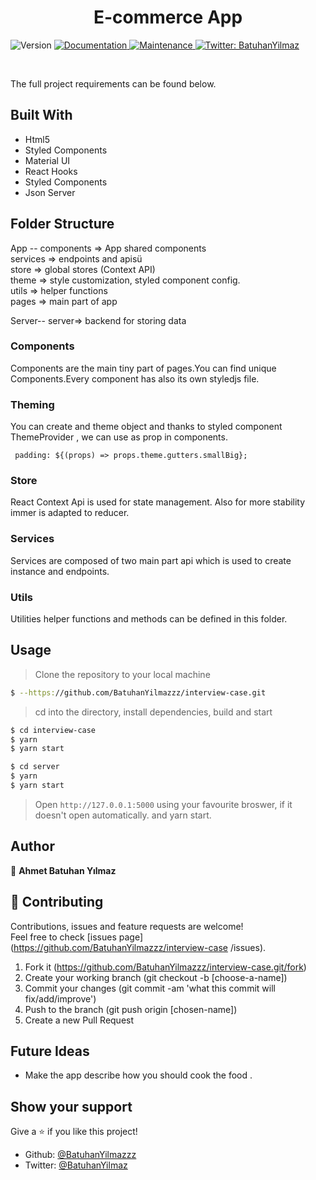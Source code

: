<h1 align="center">E-commerce App</h1>
<p>
  <img alt="Version" src="https://img.shields.io/badge/version-1.0.0-blue.svg?cacheSeconds=2592000" />
  <a href="https://github.com/BatuhanYilmazzz/interview-case#readme" target="_blank">
    <img alt="Documentation" src="https://img.shields.io/badge/documentation-yes-brightgreen.svg" />
  </a>
  <a href="https://github.com/BatuhanYilmazzz/interview-case/commit-activity" target="_blank">
    <img alt="Maintenance" src="https://img.shields.io/badge/Maintained%3F-yes-green.svg" />
  </a>
  <a href="https://twitter.com/batuhan38008916" target="_blank">
    <img alt="Twitter: BatuhanYilmaz" src="https://img.shields.io/twitter/follow/batuhnnylmazz.svg?style=social" />
  </a>
</p>

<br>

The full project requirements can be found below.

## Built With

- Html5
- Styled Components
- Material UI
- React Hooks
- Styled Components
- Json Server

## Folder Structure

App --
components => App shared components <br/>
services => endpoints and apisü<br/>
store => global stores (Context API)<br/>
theme => style customization, styled component config.<br/>
utils => helper functions<br/>
pages => main part of app <br/>

Server--
server=> backend for storing data

### Components

Components are the main tiny part of pages.You can find unique Components.Every component has also its own styledjs file.

### Theming

You can create and theme object and thanks to styled component ThemeProvider , we can use as prop in components.

```
 padding: ${(props) => props.theme.gutters.smallBig};

```

### Store

React Context Api is used for state management. Also for more stability immer is adapted to reducer.

### Services

Services are composed of two main part api which is used to create instance and endpoints.

### Utils

Utilities helper functions and methods can be defined in this folder.

## Usage

> Clone the repository to your local machine

```sh
$ --https://github.com/BatuhanYilmazzz/interview-case.git
```

> cd into the directory, install dependencies, build and start

```sh
$ cd interview-case
$ yarn
$ yarn start

$ cd server
$ yarn
$ yarn start

```
> Open `http://127.0.0.1:5000` using your favourite broswer, if it doesn't open automatically.
> and yarn start.

## Author

👤 **Ahmet Batuhan Yılmaz**

## 🤝 Contributing

Contributions, issues and feature requests are welcome!<br />Feel free to check [issues page](https://github.com/BatuhanYilmazzz/interview-case
/issues).

1. Fork it (https://github.com/BatuhanYilmazzz/interview-case.git/fork)
2. Create your working branch (git checkout -b [choose-a-name])
3. Commit your changes (git commit -am 'what this commit will fix/add/improve')
4. Push to the branch (git push origin [chosen-name])
5. Create a new Pull Request

## Future Ideas

- Make the app describe how you should cook the food .

## Show your support

Give a ⭐️ if you like this project!

- Github: [@BatuhanYilmazzz](https://github.com/BatuhanYilmazzz)
- Twitter: [@BatuhanYilmaz](https://twitter.com/batuhnnylmazz)
